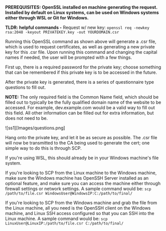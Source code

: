 **PREREQUISITES: OpenSSL installed on machine generating the request. Installed by default on Linux systems, can be used on Windows systems either through WSL or Git for Windows.**

**TLDR: helpful commands -**
Request w/ new key: `openssl req -newkey rsa:2048 -keyout PRIVATEKEY.key -out YOURDOMAIN.csr`

Running this OpenSSL command as shown above will generate a .csr file, which is used to request certificates, as well as generating a new private key for this .csr file. Upon running this command and changing the capital names if needed, the user will be prompted with a few things.

First up, there is a required password for the private key; choose something that can be remembered if this private key is to be accessed in the future. 

After the private key is generated, there is a series of questionnaire type questions to fill out.

**NOTE:** The only required field is the Common Name field, which should be filled out to typically be the fully qualified domain name of the website to be accessed. For example, dev.example.com would be a valid way to fill out this field. All other information can be filled out for extra information, but does not need to be.

![ss1][Images/questions.png]

Hang onto the private key, and let it be as secure as possible. The .csr file will now be transmitted to the CA being used to generate the cert; one simple way to do this is through SCP.

If you're using WSL, this should already be in your Windows machine's file system.

If you're looking to SCP from the Linux machine to the Windows machine, make sure the Windows machine has OpenSSH Server installed as an optional feature, and make sure you can access the machine either through firewall settings or network settings. A sample command would be:
`scp /path/to/file.csr WindowsUser@WindowsIP:C:/path/to/final/`

If you're looking to SCP from the Windows machine and grab the file from the Linux machine, all you need is the OpenSSH client on the Windows machine, and Linux SSH access configured so that you can SSH into the Linux machine. A sample command would be:
`scp LinuxUser@LinuxIP:/path/to/file.csr C:/path/to/final/`
